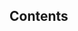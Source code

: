 <!-- note
Then, let's move on. This is the agenda.

I'm going to talk about ECMAScript Modules.

First I'm going to introduce what ECMAScript Modules are.
Next,  I'm going to talk about ECMAScript Modules in Node.js.
Finally, I'm going to give a summary of what I said in this slide.

From here on, I will refer to ECMAScript Modules as ESM and CommonJS Modules as CJS.
-->

## Contents

<br />

<!-- contents -->
